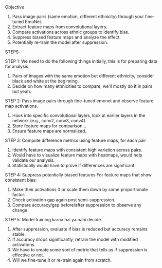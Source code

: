 Objective
1. Pass image pairs (same emotion, different ethnicity) through your fine-tuned EmoNet.
2. Extract feature maps from convolutional layers.
3. Compare activations across ethnic groups to identify bias.
4. Suppress biased feature maps and analyze the effect.
5. Potentially re-train the model after suppression.

STEPS:

STEP 1: We need to do the following things initially, this is for preparing data for analysis.
1. Pairs of images with the same emotion but different ethnicity, consider black and white at the beginning.
2. Decide on how many ethnicities to compare, we'll mostly do it in pairs but yeah.

STEP 2: Pass image pairs through fine-tuned emonet and observe feature map activations.
1. Hook into specific convolutional layers, look at earlier layers in the network (e.g., conv2, conv3, conv4).
2. Store feature maps for comparison...
3. Ensure feature maps are normalized..

STEP 3: Compute difference metrics using feature maps, for each pair
1. Identify feature maps with consistent high variation across pairs.
2. Would have to visualize feature maps with heatmaps, would help validate our analysis.
3. Statistically would have to prove if differences are significant.

STEP 4: Suppress potentially biased features
For feature maps that show consistent bias:
1. Make their activations 0 or scale them down by some proportionate factor.
2. Check activation gap again post semi-suppression.
3. Compare accuracy/gap before/after suppression to observe any change.

STEP 5: Model training karna hai ya nahi decide. 
1. After suppression, evaluate if bias is reduced but accuracy remains stable.
2. If accuracy drops significantly, retrain the model with modified activations.
3. We have to create some sort of metric that tells us if suppression is effective or not.
4. Will we fine-tune it or re-train again from scratch.

